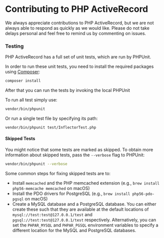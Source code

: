 # Contributing to PHP ActiveRecord #

We always appreciate contributions to PHP ActiveRecord, but we are not always able to respond as quickly as we would like.
Please do not take delays personal and feel free to remind us by commenting on issues.

### Testing ###

PHP ActiveRecord has a full set of unit tests, which are run by PHPUnit.

In order to run these unit tests, you need to install the required packages using [Composer](https://getcomposer.org/):

```sh
composer install
```

After that you can run the tests by invoking the local PHPUnit

To run all test simply use:

```sh
vendor/bin/phpunit
```

Or run a single test file by specifying its path:

```sh
vendor/bin/phpunit test/InflectorTest.php
```

#### Skipped Tests ####

You might notice that some tests are marked as skipped. To obtain more information about skipped
tests, pass the `--verbose` flag to PHPUnit:

```sh
vendor/bin/phpunit --verbose
```

Some common steps for fixing skipped tests are to:

* Install `memcached` and the PHP memcached extension (e.g., `brew install php56-memcache memcached` on macOS)
* Install the PDO drivers for PostgreSQL (e.g., `brew install php56-pdo-pgsql` on macOS)
* Create a MySQL database and a PostgreSQL database. You can either create these such that they are available at the default locations of `mysql://test:test@127.0.0.1/test` and `pgsql://test:test@127.0.0.1/test` respectively. Alternatively, you can set the `PHPAR_MYSQL` and `PHPAR_PGSQL` environment variables to specify a different location for the MySQL and PostgreSQL databases.
